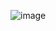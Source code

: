 ![image](https://github.com/Roushathbeeviks/user-profile-card/assets/72660512/878a44f7-1491-40fe-85a8-fba5d3e43fa4)
